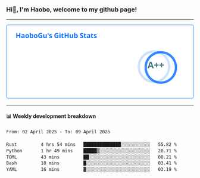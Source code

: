 <!--<h2 align="center"> Hi👋, I'm Haobo, welcome to my github page! </h2>-->
### Hi👋, I'm Haobo, welcome to my github page!
-------

<img href="https://github.com/HaoboGu" src="assets/stats.svg" alt="github stats" /> 

-------

#### 📊 **Weekly development breakdown**
<!--START_SECTION:waka-->

```txt
From: 02 April 2025 - To: 09 April 2025

Rust         4 hrs 54 mins   ██████████████░░░░░░░░░░░   55.82 %
Python       1 hr 49 mins    █████▒░░░░░░░░░░░░░░░░░░░   20.71 %
TOML         43 mins         ██░░░░░░░░░░░░░░░░░░░░░░░   08.21 %
Bash         18 mins         █░░░░░░░░░░░░░░░░░░░░░░░░   03.41 %
YAML         16 mins         ▓░░░░░░░░░░░░░░░░░░░░░░░░   03.19 %
```

<!--END_SECTION:waka-->
<!--
backup url: https://github-readme-status-dusky-ten.vercel.app/api?username=HaoboGu&count_private=true&show_icons=true&theme=transparent&border_color=2f80ed
-->
<!--
**HaoboGu/HaoboGu** is a ✨ _special_ ✨ repository because its `README.md` (this file) appears on your GitHub profile.

Here are some ideas to get you started:

- 🔭 I’m currently working on AI-assisted programming tools
- 🌱 I’m currently learning ...
- 👯 I’m looking to collaborate on ...
- 🤔 I’m looking for help with ...
- 💬 Ask me about ...
- 📫 How to reach me: ...
- 😄 Pronouns: ...
- ⚡ Fun fact: ...
-->
